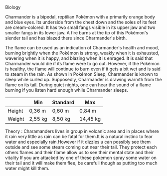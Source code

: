 Biology

Charmander is a bipedal, reptilian Pokémon with a primarily orange body and blue eyes. Its underside from the chest down and the soles of its feet are cream-colored. It has two small fangs visible in its upper jaw and two smaller fangs in its lower jaw. A fire burns at the tip of this Pokémon's slender tail and has blazed there since Charmander's birth.

The flame can be used as an indication of Charmander's health and mood, burning brightly when the Pokémon is strong, weakly when it is exhausted, wavering when it is happy, and blazing when it is enraged. It is said that Charmander would die if its flame were to go out. However, if the Pokémon is healthy, the flame will continue to burn even if it gets a bit wet and is said to steam in the rain. As shown in Pokémon Sleep, Charmander is known to sleep while curled up. Supposedly, Charmander is drawing warmth from the flame on its tail. During quiet nights, one can hear the sound of a flame burning if you listen hard enough while Charmander sleeps. 





|          | Min  					| Standard 			| Max			|
|----------| -------------- | ------------- |---------|
| Height	 | 0,36 m		| 0,60 m			| 0,84 m 	|
|Weight 	| 2,55 kg    			| 8,50 kg 			| 14,45 kg|

Theory :
Charamanders lives in group in volcanic area and in places where it rain very little as rain can be fatal for them.It is a natural instinc to fear water and especially rain.However if it dizzles u can possibly see them outside and see some steam coming out near their tail.
They protect each others flames and their flame allow us to see their mental state and their vitality
If you are attacked by one of these pokemon spray some water on their tail and it will make them flee, be carefull though as putting too much water might kill them.
